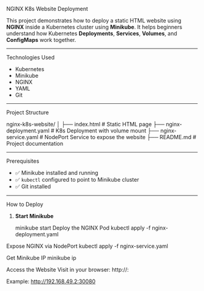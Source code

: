 NGINX K8s Website Deployment

This project demonstrates how to deploy a static HTML website using **NGINX** inside a Kubernetes cluster using **Minikube**. It helps beginners understand how Kubernetes **Deployments**, **Services**, **Volumes**, and **ConfigMaps** work together.

---

Technologies Used

- Kubernetes
- Minikube
- NGINX
- YAML
- Git

---

Project Structure

nginx-k8s-website/
│
├── index.html # Static HTML page
├── nginx-deployment.yaml # K8s Deployment with volume mount
├── nginx-service.yaml # NodePort Service to expose the website
├── README.md # Project documentation


---

Prerequisites

- ✅ Minikube installed and running
- ✅ `kubectl` configured to point to Minikube cluster
- ✅ Git installed

---

How to Deploy

1. **Start Minikube**

   minikube start
Deploy the NGINX Pod
kubectl apply -f nginx-deployment.yaml

Expose NGINX via NodePort
kubectl apply -f nginx-service.yaml

Get Minikube IP
minikube ip

Access the Website
Visit in your browser:
http://<minikube-ip>:<node-port>

Example:
http://192.168.49.2:30080
